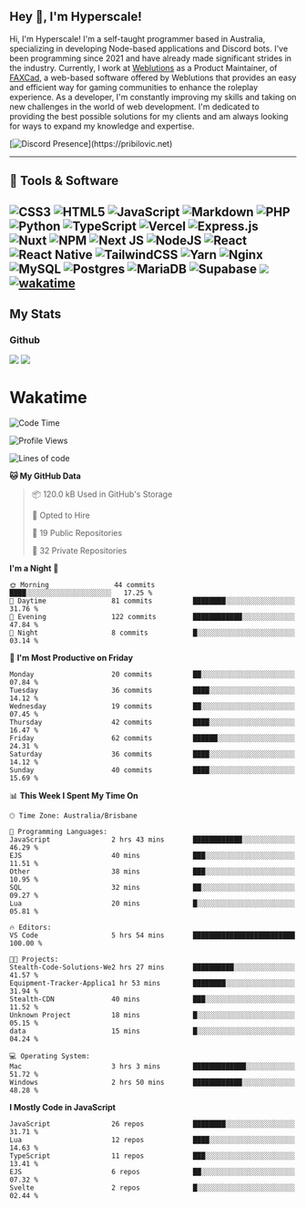 ## Hey 👋, I'm Hyperscale!

Hi, I'm Hyperscale! I'm a self-taught programmer based in Australia, specializing in developing Node-based applications and Discord bots. I've been programming since 2021 and have already made significant strides in the industry. Currently, I work at [Weblutions](https://weblutions.com) as a Product Maintainer, of [FAXCad](https://weblutions.com/store/faxcad), a web-based software offered by Weblutions that provides an easy and efficient way for gaming communities to enhance the roleplay experience. As a developer, I'm constantly improving my skills and taking on new challenges in the world of web development. I'm dedicated to providing the best possible solutions for my clients and am always looking for ways to expand my knowledge and expertise.

[![Discord Presence](https://lanyard.cnrad.dev/api/906061699562475581?=idleMessage=:Just%Chillin%With%My%Kangaroo!)](https://pribilovic.net)

<p align="center">
<a href="https://github.com/Hyperscale1">
</a>
</p>

---
## 🔧 Tools & Software

![CSS3](https://img.shields.io/badge/css3-%231572B6.svg?style=for-the-badge&logo=css3&logoColor=white) ![HTML5](https://img.shields.io/badge/html5-%23E34F26.svg?style=for-the-badge&logo=html5&logoColor=white) ![JavaScript](https://img.shields.io/badge/javascript-%23323330.svg?style=for-the-badge&logo=javascript&logoColor=%23F7DF1E)  ![Markdown](https://img.shields.io/badge/markdown-%23000000.svg?style=for-the-badge&logo=markdown&logoColor=white) ![PHP](https://img.shields.io/badge/php-%23777BB4.svg?style=for-the-badge&logo=php&logoColor=white) ![Python](https://img.shields.io/badge/python-3670A0?style=for-the-badge&logo=python&logoColor=ffdd54) ![TypeScript](https://img.shields.io/badge/typescript-%23007ACC.svg?style=for-the-badge&logo=typescript&logoColor=white) ![Vercel](https://img.shields.io/badge/vercel-%23000000.svg?style=for-the-badge&logo=vercel&logoColor=white) ![Express.js](https://img.shields.io/badge/express.js-%23404d59.svg?style=for-the-badge&logo=express&logoColor=%2361DAFB) ![Nuxt](https://img.shields.io/badge/Nuxt-%23404d59.svg?style=for-the-badge&logo=nuxtdotjs&logoColor=%02dc82)  ![NPM](https://img.shields.io/badge/NPM-%23000000.svg?style=for-the-badge&logo=npm&logoColor=white) ![Next JS](https://img.shields.io/badge/Next-black?style=for-the-badge&logo=next.js&logoColor=white) ![NodeJS](https://img.shields.io/badge/node.js-6DA55F?style=for-the-badge&logo=node.js&logoColor=white) ![React](https://img.shields.io/badge/react-%2320232a.svg?style=for-the-badge&logo=react&logoColor=%2361DAFB) ![React Native](https://img.shields.io/badge/react_native-%2320232a.svg?style=for-the-badge&logo=react&logoColor=%2361DAFB) ![TailwindCSS](https://img.shields.io/badge/tailwindcss-%2338B2AC.svg?style=for-the-badge&logo=tailwind-css&logoColor=white) ![Yarn](https://img.shields.io/badge/yarn-%232C8EBB.svg?style=for-the-badge&logo=yarn&logoColor=white) ![Nginx](https://img.shields.io/badge/nginx-%23009639.svg?style=for-the-badge&logo=nginx&logoColor=white) ![MySQL](https://img.shields.io/badge/mysql-%2300f.svg?style=for-the-badge&logo=mysql&logoColor=white) ![Postgres](https://img.shields.io/badge/postgres-%23316192.svg?style=for-the-badge&logo=postgresql&logoColor=white) ![MariaDB](https://img.shields.io/badge/mariadb-%23316192.svg?style=for-the-badge&logo=mariadb&logoColor=white) ![Supabase](https://img.shields.io/badge/Supabase-3ECF8E?style=for-the-badge&logo=supabase&logoColor=white) ![](https://img.shields.io/badge/Ubuntu-E95420?style=for-the-badge&logo=ubuntu&logoColor=white) [![wakatime](https://wakatime.com/badge/user/6e098b16-30e8-493e-bf77-598fafbb912d.svg?style=for-the-badge)](https://wakatime.com/@6e098b16-30e8-493e-bf77-598fafbb912d) 
---
## My Stats

### Github
![](https://github-readme-stats.vercel.app/api?username=Hyperscale1&theme=blue-green)
![](https://github-readme-stats.vercel.app/api/top-langs/?username=Hyperscale1&theme=blue-green)

# Wakatime
<!--START_SECTION:waka-->
![Code Time](http://img.shields.io/badge/Code%20Time-865%20hrs%2010%20mins-blue)

![Profile Views](http://img.shields.io/badge/Profile%20Views-1-blue)

![Lines of code](https://img.shields.io/badge/From%20Hello%20World%20I%27ve%20Written-513.4%20thousand%20lines%20of%20code-blue)

**🐱 My GitHub Data** 

> 📦 120.0 kB Used in GitHub's Storage 
 > 
> 💼 Opted to Hire
 > 
> 📜 19 Public Repositories 
 > 
> 🔑 32 Private Repositories 
 > 
**I'm a Night 🦉** 

```text
🌞 Morning                44 commits          ████░░░░░░░░░░░░░░░░░░░░░   17.25 % 
🌆 Daytime                81 commits          ████████░░░░░░░░░░░░░░░░░   31.76 % 
🌃 Evening                122 commits         ████████████░░░░░░░░░░░░░   47.84 % 
🌙 Night                  8 commits           █░░░░░░░░░░░░░░░░░░░░░░░░   03.14 % 
```
📅 **I'm Most Productive on Friday** 

```text
Monday                   20 commits          ██░░░░░░░░░░░░░░░░░░░░░░░   07.84 % 
Tuesday                  36 commits          ████░░░░░░░░░░░░░░░░░░░░░   14.12 % 
Wednesday                19 commits          ██░░░░░░░░░░░░░░░░░░░░░░░   07.45 % 
Thursday                 42 commits          ████░░░░░░░░░░░░░░░░░░░░░   16.47 % 
Friday                   62 commits          ██████░░░░░░░░░░░░░░░░░░░   24.31 % 
Saturday                 36 commits          ████░░░░░░░░░░░░░░░░░░░░░   14.12 % 
Sunday                   40 commits          ████░░░░░░░░░░░░░░░░░░░░░   15.69 % 
```


📊 **This Week I Spent My Time On** 

```text
🕑︎ Time Zone: Australia/Brisbane

💬 Programming Languages: 
JavaScript               2 hrs 43 mins       ████████████░░░░░░░░░░░░░   46.29 % 
EJS                      40 mins             ███░░░░░░░░░░░░░░░░░░░░░░   11.51 % 
Other                    38 mins             ███░░░░░░░░░░░░░░░░░░░░░░   10.95 % 
SQL                      32 mins             ██░░░░░░░░░░░░░░░░░░░░░░░   09.27 % 
Lua                      20 mins             █░░░░░░░░░░░░░░░░░░░░░░░░   05.81 % 

🔥 Editors: 
VS Code                  5 hrs 54 mins       █████████████████████████   100.00 % 

🐱‍💻 Projects: 
Stealth-Code-Solutions-We2 hrs 27 mins       ██████████░░░░░░░░░░░░░░░   41.57 % 
Equipment-Tracker-Applica1 hr 53 mins        ████████░░░░░░░░░░░░░░░░░   31.94 % 
Stealth-CDN              40 mins             ███░░░░░░░░░░░░░░░░░░░░░░   11.52 % 
Unknown Project          18 mins             █░░░░░░░░░░░░░░░░░░░░░░░░   05.15 % 
data                     15 mins             █░░░░░░░░░░░░░░░░░░░░░░░░   04.24 % 

💻 Operating System: 
Mac                      3 hrs 3 mins        █████████████░░░░░░░░░░░░   51.72 % 
Windows                  2 hrs 50 mins       ████████████░░░░░░░░░░░░░   48.28 % 
```

**I Mostly Code in JavaScript** 

```text
JavaScript               26 repos            ████████░░░░░░░░░░░░░░░░░   31.71 % 
Lua                      12 repos            ████░░░░░░░░░░░░░░░░░░░░░   14.63 % 
TypeScript               11 repos            ███░░░░░░░░░░░░░░░░░░░░░░   13.41 % 
EJS                      6 repos             ██░░░░░░░░░░░░░░░░░░░░░░░   07.32 % 
Svelte                   2 repos             █░░░░░░░░░░░░░░░░░░░░░░░░   02.44 % 
```




<!--END_SECTION:waka-->
